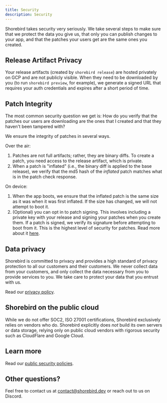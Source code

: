 ```yaml
---
title: Security
description: Security
---
```


Shorebird takes security very seriously. We take several steps to make sure that
we protect the data you give us, that only you can publish changes to your app,
and that the patches your users get are the same ones you created.

## Release Artifact Privacy

Your release artifacts (created by `shorebird release`) are hosted privately on
GCP and are not publicly visible. When they need to be downloaded by you (to run
`shorebird preview`, for example), we generate a signed URL that requires your
auth credentials and expires after a short period of time.

## Patch Integrity

The most common security question we get is: How do you verify that the patches
our users are downloading are the ones that I created and that they haven't been
tampered with?

We ensure the integrity of patches in several ways.

Over the air:

1. Patches are not full artifacts; rather, they are binary diffs. To create a
   patch, you need access to the release artifact, which is private.
2. When a patch is "inflated" (i.e., the binary diff is applied to the base
   release), we verify that the md5 hash of the _inflated_ patch matches what is
   in the patch check response.

On device:

1. When the app boots, we ensure that the inflated patch is the same size as it
   was when it was first inflated. If the size has changed, we will not attempt
   to boot it.
2. (Optional) you can opt in to patch signing. This involves including a private
   key with your release and signing your patches when you create them. If a
   patch is signed, we verify its signature before attempting to boot from it.
   This is the highest level of security for patches. Read more about it
   [here](/guides/patch-signing).

## Data privacy

Shorebird is committed to privacy and provides a high standard of privacy
protection to all our customers and their customers. We never collect data from
your customers, and only collect the data necessary from you to provide services
to you. We take care to protect your data that you entrust with us.

Read our [privacy policy](https:/shorebird.dev/privacy).

## Shorebird on the public cloud

While we do not offer SOC2, ISO 27001 certifications, Shorebird exclusively
relies on vendors who do. Shorebird explicitly does _not_ build its own servers
or data storage, relying only on public cloud vendors with rigorous security
such as CloudFlare and Google Cloud.

## Learn more

Read our [public security policies](https://handbook.shorebird.dev/security).

## Other questions?

Feel free to contact us at contact@shorebird.dev or reach out to us on Discord.
